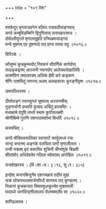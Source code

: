 +++
title = "१०९ वेशः"

+++


वक्त्रेन्दुर् मृगलाञ्छनेन वलितः पत्रावलीसङ्गमात्  
कण्ठे कम्बुविडम्बिनि द्विगुणितास् तारापहारस्रजः ।  
दोर्वल्लीयुगले मृणालसुहृदि ग्रन्थिभ्रमायाङ्गदं  
मन्ये भूषणम् एव दूषणपदे तत् प्राप्य तस्या वपुः ॥१०१६॥  


विरिञ्चेः ।  


कौसुम्भं कुचकुम्भयोर् निवसनं सौवर्णिकं कर्णयोस्  
ताडङ्कद्वयम् आञ्जनी नयनयोर् आलेख्यलेखालिपिः ।  
काश्मीरेण तमालपत्रम् अलिके हैमी करे कङ्कण  
श्रेणिः पाशयितुं जगन्त्य् अलम् अलङ्काराः कुरङ्गीदृशः ॥१०१७॥  


उमापतिधरस्य ।  


दीर्घापाङ्गं नयनयुगलं भूषयत्य् अञ्जनश्रीस्  
तुङ्गाभोगौ प्रभवति कुचाव् अर्चितुं हारयष्टिः ।  
मध्यक्षामे वपुषि लभते स्थाम कूर्पासलक्ष्मीः  
श्रोणीबिम्बे गुरुणि रशनादामशोभां बिभर्ति ॥१०१८॥  


कस्यचित् ।  


कण्ठे मौक्तिकमालिका स्तनतटे कार्पूरमध्यं रजः  
सान्द्रं चन्दनम् अङ्गके वलयिता पाणौ मृणालीलता ।  
तन्वी नक्तम् इयं चकास्ति शुचिनी चीनांशुके बिभ्रती  
शीतांशोर् अधिदेवतेव गलिता व्योमाग्रम् आरोहितः ॥१०१९॥  


राजशेखरस्य । (वि।शा।भ। ३।१६, सु।र। ३८५)  


इन्दोश् चन्दनबिन्दुनैव दशनच्छायं तदीयं मुखं   
चक्रं लोचनभल्लमार्जनविधौ शाणस्य तत् कुण्डलम् ।  
भिन्नानां कुचकन्दरा स्मितसुधाकुल्येव मुक्तावली   
पादाब्जे ध्वनदिन्द्रनीलवलयं रोलम्बमालैव सा ॥१०२०॥  


शाण्डिल्यस्य ।  


